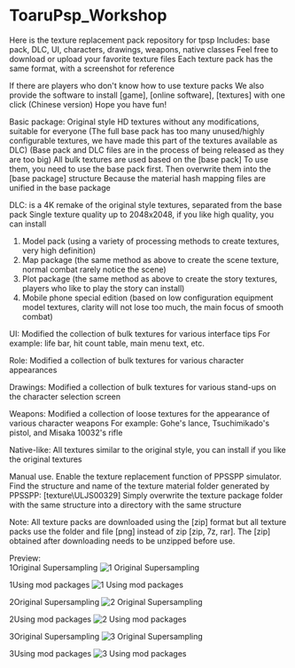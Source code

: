 # ToaruPsp_Workshop
Here is the texture replacement pack repository for tpsp
Includes: base pack, DLC, UI, characters, drawings, weapons, native classes
Feel free to download or upload your favorite texture files
Each texture pack has the same format, with a screenshot for reference

If there are players who don't know how to use texture packs
We also provide the software to install [game], [online software], [textures] with one click (Chinese version)
Hope you have fun!


Basic package:
Original style HD textures without any modifications, suitable for everyone
(The full base pack has too many unused/highly configurable textures, we have made this part of the textures available as DLC)
(Base pack and DLC files are in the process of being released as they are too big)
All bulk textures are used based on the [base pack]
To use them, you need to use the base pack first.
Then overwrite them into the [base package] structure
Because the material hash mapping files are unified in the base package

DLC:
is a 4K remake of the original style textures, separated from the base pack
Single texture quality up to 2048x2048, if you like high quality, you can install
1. Model pack (using a variety of processing methods to create textures, very high definition)
2. Map package (the same method as above to create the scene texture, normal combat rarely notice the scene)
3. Plot package (the same method as above to create the story textures, players who like to play the story can install)
4. Mobile phone special edition (based on low configuration equipment model textures, clarity will not lose too much, the main focus of smooth combat)

UI:
Modified the collection of bulk textures for various interface tips
For example: life bar, hit count table, main menu text, etc.

Role:
Modified a collection of bulk textures for various character appearances

Drawings:
Modified a collection of bulk textures for various stand-ups on the character selection screen

Weapons:
Modified a collection of loose textures for the appearance of various character weapons
For example: Gohe's lance, Tsuchimikado's pistol, and Misaka 10032's rifle

Native-like:
All textures similar to the original style, you can install if you like the original textures


Manual use.
Enable the texture replacement function of PPSSPP simulator.
Find the structure and name of the texture material folder generated by PPSSPP: [texture\ULJS00329]
Simply overwrite the texture package folder with the same structure into a directory with the same structure

Note: All texture packs are downloaded using the [zip] format
but all texture packs use the folder and file [png]
instead of zip [zip, 7z, rar].
The [zip] obtained after downloading needs to be unzipped before use.
  
Preview:  
1Original Supersampling
![1 Original Supersampling](https://user-images.githubusercontent.com/74826767/221359309-7a73c53f-82b0-4835-91f9-ba482182b16c.png)


1Using mod packages
![1 Using mod packages](https://user-images.githubusercontent.com/74826767/221359317-3127a48f-9ba6-4843-8875-5676ae761af2.png)


2Original Supersampling
![2 Original Supersampling](https://user-images.githubusercontent.com/74826767/221359326-3665375a-b0fc-477c-ba50-ffae09f28a05.png)


2Using mod packages
![2 Using mod packages](https://user-images.githubusercontent.com/74826767/221359330-28b91505-714b-4c4a-b557-e7ef7d1f4288.png)


3Original Supersampling
![3 Original Supersampling](https://user-images.githubusercontent.com/74826767/221359333-4f61142a-a34e-484b-beb4-9054c081f18a.png)


3Using mod packages
![3 Using mod packages](https://user-images.githubusercontent.com/74826767/221359337-f7189b72-c4ef-4d63-8874-3778c8ea09fd.png)
